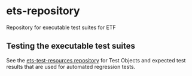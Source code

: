 # ets-repository
Repository for executable test suites for ETF


## Testing the executable test suites
See the [ets-test-resources repository](https://github.com/interactive-instruments/ets-test-resources) for Test Objects and expected test results that are used for automated regression tests.
